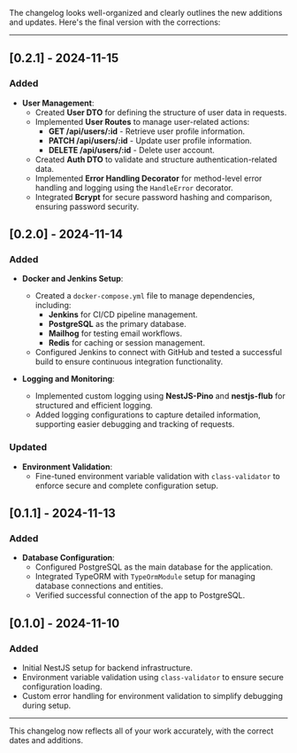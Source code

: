 The changelog looks well-organized and clearly outlines the new additions and updates. Here's the final version with the corrections:

---

## [0.2.1] - 2024-11-15

### Added
- **User Management**:
  - Created **User DTO** for defining the structure of user data in requests.
  - Implemented **User Routes** to manage user-related actions:
    - **GET /api/users/:id** - Retrieve user profile information.
    - **PATCH /api/users/:id** - Update user profile information.
    - **DELETE /api/users/:id** - Delete user account.
  - Created **Auth DTO** to validate and structure authentication-related data.
  - Implemented **Error Handling Decorator** for method-level error handling and logging using the `HandleError` decorator.
  - Integrated **Bcrypt** for secure password hashing and comparison, ensuring password security.

## [0.2.0] - 2024-11-14

### Added
- **Docker and Jenkins Setup**:
  - Created a `docker-compose.yml` file to manage dependencies, including:
    - **Jenkins** for CI/CD pipeline management.
    - **PostgreSQL** as the primary database.
    - **Mailhog** for testing email workflows.
    - **Redis** for caching or session management.
  - Configured Jenkins to connect with GitHub and tested a successful build to ensure continuous integration functionality.

- **Logging and Monitoring**:
  - Implemented custom logging using **NestJS-Pino** and **nestjs-flub** for structured and efficient logging.
  - Added logging configurations to capture detailed information, supporting easier debugging and tracking of requests.

### Updated
- **Environment Validation**:
  - Fine-tuned environment variable validation with `class-validator` to enforce secure and complete configuration setup.

## [0.1.1] - 2024-11-13

### Added
- **Database Configuration**:
  - Configured PostgreSQL as the main database for the application.
  - Integrated TypeORM with `TypeOrmModule` setup for managing database connections and entities.
  - Verified successful connection of the app to PostgreSQL.

## [0.1.0] - 2024-11-10

### Added
- Initial NestJS setup for backend infrastructure.
- Environment variable validation using `class-validator` to ensure secure configuration loading.
- Custom error handling for environment validation to simplify debugging during setup.

---

This changelog now reflects all of your work accurately, with the correct dates and additions.
